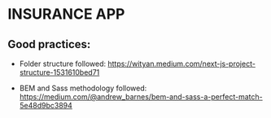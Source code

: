 # INSURANCE APP

## Good practices:

- Folder structure followed:
https://wityan.medium.com/next-js-project-structure-1531610bed71

- BEM and Sass methodology followed:
https://medium.com/@andrew_barnes/bem-and-sass-a-perfect-match-5e48d9bc3894

